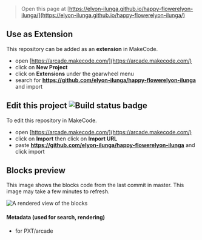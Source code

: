  


> Open this page at [https://elyon-ilunga.github.io/happy-flowerelyon-ilunga/](https://elyon-ilunga.github.io/happy-flowerelyon-ilunga/)

## Use as Extension

This repository can be added as an **extension** in MakeCode.

* open [https://arcade.makecode.com/](https://arcade.makecode.com/)
* click on **New Project**
* click on **Extensions** under the gearwheel menu
* search for **https://github.com/elyon-ilunga/happy-flowerelyon-ilunga** and import

## Edit this project ![Build status badge](https://github.com/elyon-ilunga/happy-flowerelyon-ilunga/workflows/MakeCode/badge.svg)

To edit this repository in MakeCode.

* open [https://arcade.makecode.com/](https://arcade.makecode.com/)
* click on **Import** then click on **Import URL**
* paste **https://github.com/elyon-ilunga/happy-flowerelyon-ilunga** and click import

## Blocks preview

This image shows the blocks code from the last commit in master.
This image may take a few minutes to refresh.

![A rendered view of the blocks](https://github.com/elyon-ilunga/happy-flowerelyon-ilunga/raw/master/.github/makecode/blocks.png)

#### Metadata (used for search, rendering)

* for PXT/arcade
<script src="https://makecode.com/gh-pages-embed.js"></script><script>makeCodeRender("{{ site.makecode.home_url }}", "{{ site.github.owner_name }}/{{ site.github.repository_name }}");</script>
